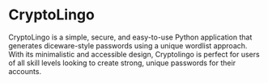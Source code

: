 # CryptoLingo
CryptoLingo is a simple, secure, and easy-to-use Python application that generates diceware-style passwords using a unique wordlist approach. With its minimalistic and accessible design, Cryptolingo is perfect for users of all skill levels looking to create strong, unique passwords for their accounts.
